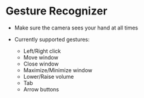 # Gesture Recognizer

- Make sure the camera sees your hand at all times <br>

- Currently supported gestures:
   - Left/Right click
   - Move window
   - Close window
   - Maximize/Minimize window
   - Lower/Raise volume
   - Tab
   - Arrow buttons
